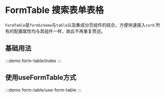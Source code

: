 # FormTable 搜索表单表格
`FormTable`是`formSchema`与`table`以及集成分页组件的结合，方便快速接入`curd`
所有的配置属性均与其组件一样，故此不再重复赘述。
## 基础用法
:::demo
form-table/index
:::

## 使用useFormTable方式
:::demo
form-table/use-form-table
:::
